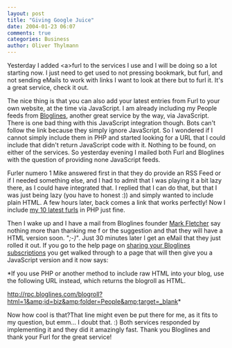 ```yaml
---
layout: post
title: "Giving Google Juice"
date: 2004-01-23 06:07
comments: true
categories: Business
author: Oliver Thylmann
---
```



Yesterday I added &lt;a&gt;furl to the services I use and I will be doing so a lot starting now. I just need to get used to not pressing bookmark, but furl, and not sending eMails to work with links I want to look at there but to furl it. It's a great service, check it out.

The nice thing is that you can also add your latest entries from Furl to your own website, at the time via JavaScript. I am already including my People feeds from [Bloglines](http://www.bloglines.com/), another great service by the way, via JavaScript. There is one bad thing with this JavaScript integration though. Bots can't follow the link because they simply ignore JavaScript. So I wondered if I cannot simply include them in PHP and started looking for a URL that I could include that didn't return JavaScript code with it. Nothing to be found, on either of the services. So yesterday evening I mailed both Furl and Bloglines with the question of providing none JavaScript feeds. 

Furler numero 1 Mike answered first in that they do provide an RSS Feed or if I needed something else, and I had to admit that I was playing it a bit lazy there, as I could have integrated that. I replied that I can do that, but that I was just being lazy (you have to honest :)) and simply wanted to include plain HTML. A few hours later, back comes a link that works perfectly! Now I include [my 10 latest furls](http://www.furl.net/htLatest.jsp?id=368&amp;count=10) in PHP just fine.

Then I wake up and I have a mail from Bloglines founder [Mark Fletcher](http://www.wingedpig.com/) say nothing more than thanking me f or the suggestion and that they will have a HTML version soon. &quot;*;-)*&quot;. Just 30 minutes later I get an eMail that they just rolled it out. If you go to the help page on [sharing your Bloglines subscriptions](http://www.bloglines.com/help/share/) you get walked through to a page that will then give you a JavaScript version and it now says:

*If you use PHP or another method to include raw HTML into your blog, use the following URL instead, which returns the blogroll as HTML. 

http://rpc.bloglines.com/blogroll?html=1&amp;id=biz&amp;folder=People&amp;target=_blank*

Now how cool is that?That line might even be put there for me, as it fits to my question, but emm... I doubt that. :) Both services responded by implementing it and they did it amazingly fast. Thank you Bloglines and thank your Furl for the great service!



